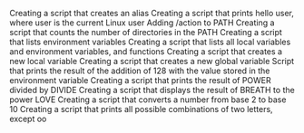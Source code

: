 Creating a script that creates an alias
Creating a script that prints hello user, where user is the current Linux user
Adding /action to PATH
Creating a script that counts the number of directories in the PATH
Creating  a script that lists environment variables
Creating a script that lists all local variables and environment variables, and functions
Creating a script that creates a new local variable
Creating a script that creates a new global variable
Script that prints the result of the addition of 128 with the value stored in the environment variable
Creating a script that prints the result of POWER divided by DIVIDE
Creating a script that displays the result of BREATH to the power LOVE
Creating a script that converts a number from base 2 to base 10
Creating a script that prints all possible combinations of two letters, except oo
